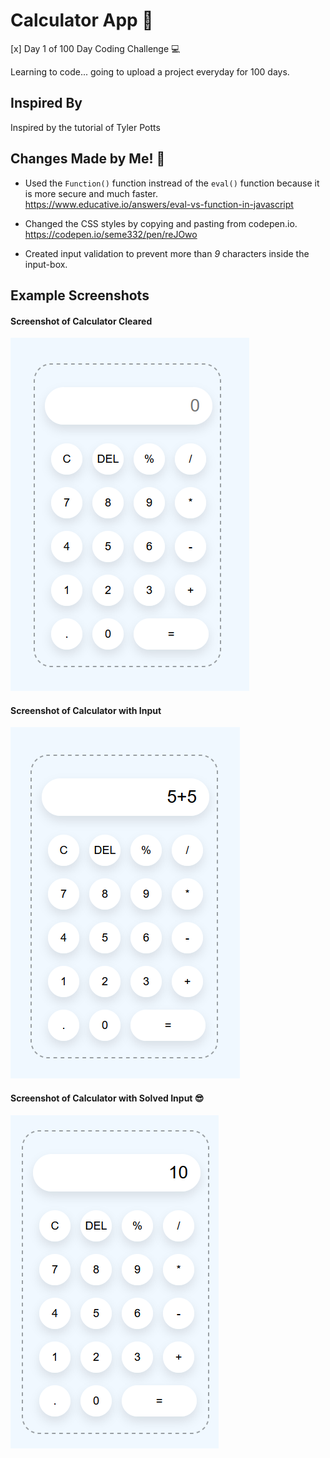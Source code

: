 # Calculator App 🧮 
[x] Day 1 of 100 Day Coding Challenge 💻

Learning to code... going to upload a project everyday for 100 days.

## Inspired By 
Inspired by the tutorial of Tyler Potts

## Changes Made by Me! 🙌
- Used the `Function()` function instread of the `eval()` function because it is more secure and much faster.
    https://www.educative.io/answers/eval-vs-function-in-javascript

- Changed the CSS styles by copying and pasting from codepen.io.
    https://codepen.io/seme332/pen/reJOwo

- Created input validation to prevent more than *9* characters inside the input-box.

## Example Screenshots

#### Screenshot of Calculator Cleared
![Alt text](/img/cleared-calc.png)

#### Screenshot of Calculator with Input
![Alt text](/img/input-calc.png)

#### Screenshot of Calculator with Solved Input 😎
![Alt text](/img/solved-calc.png)

